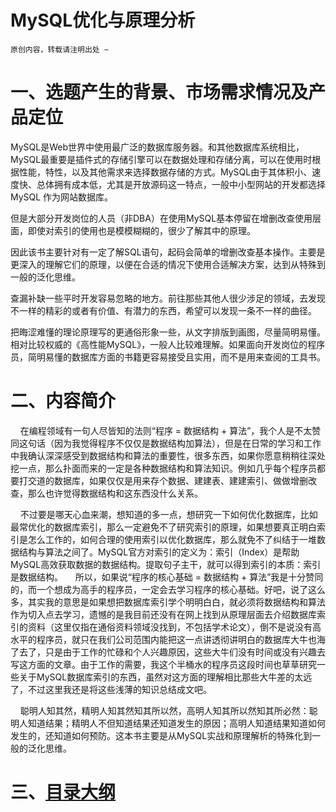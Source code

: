 # MySQL优化与原理分析
````
原创内容，转载请注明出处 ~
````

# 一、选题产生的背景、市场需求情况及产品定位


MySQL是Web世界中使用最广泛的数据库服务器。和其他数据库系统相比，MySQL最重要是插件式的存储引擎可以在数据处理和存储分离，可以在使用时根据性能，特性，以及其他需求来选择数据存储的方式。MySQL由于其体积小、速度快、总体拥有成本低，尤其是开放源码这一特点，一般中小型网站的开发都选择 MySQL 作为网站数据库。

但是大部分开发岗位的人员（非DBA）在使用MySQL基本停留在增删改查使用层面，即使对索引的使用也是模模糊糊的，很少了解其中的原理。

因此该书主要针对有一定了解SQL语句，起码会简单的增删改查基本操作。主要是更深入的理解它们的原理，以便在合适的情况下使用合适解决方案，达到从特殊到一般的泛化思维。

查漏补缺一些平时开发容易忽略的地方。前往那些其他人很少涉足的领域，去发现不一样的精彩的或者有价值、有潜力的东西，希望可以发现一条不一样的曲径。

把晦涩难懂的理论原理写的更通俗形象一些，从文字排版到画图，尽量简明易懂。相对比较权威的《高性能MySQL》，一般人比较难理解。如果面向开发岗位的程序员，简明易懂的数据库方面的书籍更容易接受且实用，而不是用来查阅的工具书。

# 二、内容简介

&nbsp;&nbsp;&nbsp;&nbsp;在编程领域有一句人尽皆知的法则“程序 = 数据结构 + 算法”，我个人是不太赞同这句话（因为我觉得程序不仅仅是数据结构加算法），但是在日常的学习和工作中我确认深深感受到数据结构和算法的重要性，很多东西，如果你愿意稍稍往深处挖一点，那么扑面而来的一定是各种数据结构和算法知识。例如几乎每个程序员都要打交道的数据库，如果仅仅是用来存个数据、建建表、建建索引、做做增删改查，那么也许觉得数据结构和这东西没什么关系。

&nbsp;&nbsp;&nbsp;&nbsp;不过要是哪天心血来潮，想知道的多一点，想研究一下如何优化数据库，比如最常优化的数据库索引，那么一定避免不了研究索引的原理，如果想要真正明白索引是怎么工作的，如何合理的使用索引以优化数据库，那么就免不了纠结于一堆数据结构与算法之间了。MySQL官方对索引的定义为：索引（Index）是帮助MySQL高效获取数据的数据结构。提取句子主干，就可以得到索引的本质：索引是数据结构。
&nbsp;&nbsp;&nbsp;&nbsp;所以，如果说“程序的核心基础 = 数据结构 + 算法”我是十分赞同的，而一个想成为高手的程序员，一定会去学习程序的核心基础。好吧，说了这么多，其实我的意思是如果想把数据库索引学个明明白白，就必须将数据结构和算法作为切入点去学习，遗憾的是我目前还没有在网上找到从原理层面去介绍数据库索引的资料（这里仅指在通俗资料领域没找到，不包括学术论文），倒不是说没有高水平的程序员，就只在我们公司范围内能把这一点讲透彻讲明白的数据库大牛也海了去了，只是由于工作的忙碌和个人兴趣原因，这些大牛们没有时间或没有兴趣去写这方面的文章。由于工作的需要，我这个半桶水的程序员这段时间也草草研究一些关于MySQL数据库索引的东西，虽然对这方面的理解相比那些大牛差的太远了，不过这里我还是将这些浅薄的知识总结成文吧。

&nbsp;&nbsp;&nbsp;&nbsp;聪明人知其然，精明人知其然知其所以然，高明人知其所以然知其所必然：聪明人知道结果；精明人不但知道结果还知道发生的原因；高明人知道结果知道如何发生的，还知道如何预防。这本书主要是从MySQL实战和原理解析的特殊化到一般的泛化思维。


# 三、[目录大纲](https://github.com/tcyfree/mysql-actual-combat-and-principle-analysis/blob/master/Catalog.md)